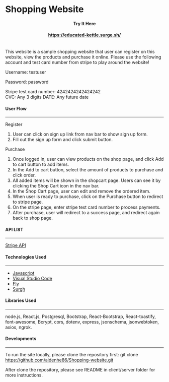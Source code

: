 # Shopping Website


#### <div align="center">Try It Here</div>
#### <div align="center">https://educated-kettle.surge.sh/</div>

<br>
This website is a sample shopping website that user can register on this website, view the products and purchase it online.
Please use the following account and test card number from stripe to play around the website!

Username: testuser

Password: password

Stripe test card number: 4242424242424242  
CVC: Any 3 digits
DATE: Any future date

#### User Flow
***
Register
1. User can click on sign up link from nav bar to show sign up form.
2. Fill out the sign up form and click submit button.

Purchase
1. Once logged in, user can view products on the shop page, and click Add to cart button to add items.
2. In the Add to cart button, select the amount of products to purchase and click order.
3. All added items will be shown in the shopcart page. Users can see it by clicking the Shop Cart icon in the nav bar.
4. In the Shop Cart page, user can edit and remove the ordered item.
5. When user is ready to purchase, click on the Purchase button to redirect to stripe page.
6. On the stripe page, enter stripe test card number to process payments.
7. After purchase, user will redirect to a success page, and redirect again back to shop page.

#### API LIST
***
[Stripe API](https://stripe.com/docs/api)

#### Technologies Used
***
* [Javascript](https://www.javascript.com/)
* [Visual Studio Code](https://code.visualstudio.com/)
* [Fly](https://fly.io/)
* [Surgh](https://surge.sh/)

#### Libraries Used
***
node.js, React.js, Postgresql, Bootstrap, React-Bootstrap, React-toastify, font-awesome, Bcrypt, cors, dotenv, express, jsonschema, jsonwebtoken, axios, ngrok.

#### Developments
***
To run the site locally, please clone the repository first:
   git clone https://github.com/aidenhe86/Shopping-website.git

After clone the repository, please see README in client/server folder for more instructions.